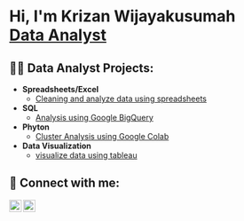 <h1>Hi, I'm Krizan Wijayakusumah <br/><a href="https://www.linkedin.com/in/krizanwijayakusumah/">Data Analyst</a></h1>

<h2>👨‍💻 Data Analyst Projects:</h2>

- <b>Spreadsheets/Excel</b>
  - [Cleaning and analyze data using spreadsheets](https://docs.google.com/spreadsheets/d/1ePbDUidnEXL6WluMD7EBZ-_K8s-KY-nY-zUgqtJ9THM/edit?usp=sharing)
- <b>SQL</b>
  - [Analysis using Google BigQuery](https://docs.google.com/presentation/d/1TfnSBHkhyFvUFFn7uk8fv7H71SMMafznbv6o4LfVWsQ/edit?usp=sharing)
- <b>Phyton</b>
  - [Cluster Analysis using Google Colab](https://docs.google.com/presentation/d/1T9U3KF44WtgOwYMany_0u7XT7gFw19UjJGYmJlOQ1QA/edit?usp=sharing)
- <b>Data Visualization</b>
  - [visualize data using tableau](https://docs.google.com/presentation/d/1TfnSBHkhyFvUFFn7uk8fv7H71SMMafznbv6o4LfVWsQ/edit?usp=sharing)
 
<h2> 🤳 Connect with me:</h2>

[<img align="left" alt="JoshMadakor | LinkedIn" width="22px" src="https://cdn.jsdelivr.net/npm/simple-icons@v3/icons/linkedin.svg" />][linkedin]
[<img align="left" alt="JoshMadakor | Instagram" width="22px" src="https://cdn.jsdelivr.net/npm/simple-icons@v3/icons/instagram.svg" />][instagram]

[instagram]: https://www.instagram.com/krizanwk/
[linkedin]: https://www.linkedin.com/in/krizanwijayakusumah/

